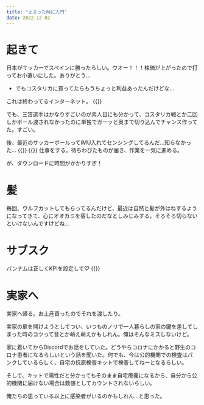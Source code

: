 ```yaml
---
title: "止まった時に入門"
date: 2022-12-02
---
```


# 起きて
日本がサッカーでスペインに勝ったらしい。ウオー！！！株価が上がったので打ってお小遣いにした。ありがとう...
- でもコスタリカに買ってたらもうちょっと利益あったんだけどな...

これは終わってるインターネット。
{{<tweet user="dango_bot" id="1598603109009592320">}}

でも、三笘選手はかなりすごいのが素人目にも分かって、コスタリカ戦とか二回しかボール渡されなかったのに単独でガーッと奥まで切り込んでチャンス作ってた。すごい。

後、最近のサッカーボールってIMU入れてセンシングしてるんだ...知らなかった...
{{<tweet user="dango_bot" id="1598666793458900992">}}
{{<tweet user="dango_bot" id="1598686709864333312">}}
仕事をする。待ちわびたものが届き、作業を一気に進める。

が、ダウンロードに時間がかかりすぎ！

# 髪
毎回、ウルフカットしてもらってるんだけど、最近は自然と髪が外はねするようになってきて、心にオオカミを宿したのだなとしみじみする。そろそろ切らないといけないんですけどね...
# サブスク
バンナムは正しくKPIを設定して♡
{{<tweet user="dango_bot" id="1598526550542274560">}}

# 実家へ
実家へ帰る。お土産買ったのでそれを渡したり。

実家の扉を開けようとしてつい、いつものノリで一人暮らしの家の鍵を差してしまった時のコツって音とか萌え萌えかもしれん。俺はそんなミスしないけど。

家に着いてからDiscordでお話をしていた。どうやらコロナにかかると野生のコロナ患者になるらしいという話を聞いた。何でも、今は公的機関での検査はパンクしているらしく、自宅の抗原検査キットで検査してねーとなるらしい。

そして、キットで陽性だと分かってもそのまま自宅療養になるから、自分から公的機関に届けない場合は数値としてカウントされないらしい。

俺たちの思っている以上に感染者がいるのかもしれん...と思った。